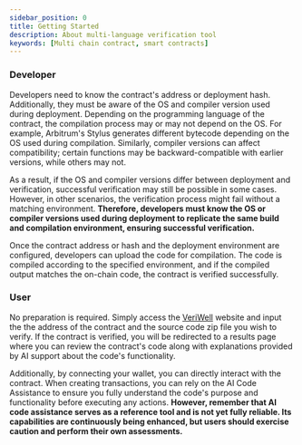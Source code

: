 ```yaml
---
sidebar_position: 0
title: Getting Started
description: About multi-language verification tool
keywords: [Multi chain contract, smart contracts]
---
```


### Developer

Developers need to know the contract's address or deployment hash. Additionally, they must be aware of the OS and compiler version used during deployment. Depending on the programming language of the contract, the compilation process may or may not depend on the OS. For example, Arbitrum's Stylus generates different bytecode depending on the OS used during compilation. Similarly, compiler versions can affect compatibility; certain functions may be backward-compatible with earlier versions, while others may not.

As a result, if the OS and compiler versions differ between deployment and verification, successful verification may still be possible in some cases. However, in other scenarios, the verification process might fail without a matching environment. **Therefore, developers must know the OS or compiler versions used during deployment to replicate the same build and compilation environment, ensuring successful verification.**

Once the contract address or hash and the deployment environment are configured, developers can upload the code for compilation. The code is compiled according to the specified environment, and if the compiled output matches the on-chain code, the contract is verified successfully.

### User

No preparation is required. Simply access the [VeriWell](https://veriwell.dev) website and input the the address of the contract and the source code zip file you wish to verify. If the contract is verified, you will be redirected to a results page where you can review the contract's code along with explanations provided by AI support about the code's functionality.

Additionally, by connecting your wallet, you can directly interact with the contract. When creating transactions, you can rely on the AI Code Assistance to ensure you fully understand the code's purpose and functionality before executing any actions. **However, remember that AI code assistance serves as a reference tool and is not yet fully reliable. Its capabilities are continuously being enhanced, but users should exercise caution and perform their own assessments.**
